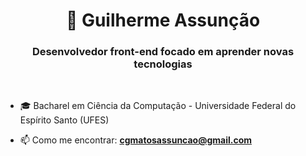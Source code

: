 <h1 align="center">🤖 Guilherme Assunção</h1>
<h3 align="center">Desenvolvedor front-end focado em aprender novas tecnologias</h3>

<br/>

- 🎓 Bacharel em Ciência da Computação - Universidade Federal do Espírito Santo (UFES)

- 📫 Como me encontrar: **cgmatosassuncao@gmail.com**

